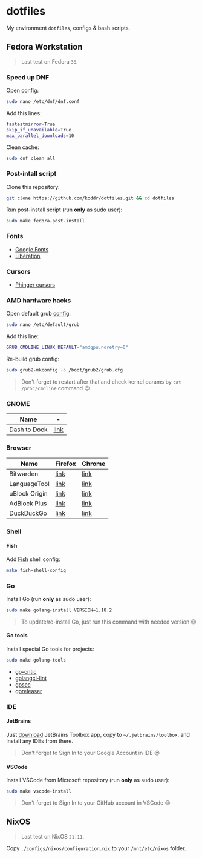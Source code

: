 # dotfiles

My environment `dotfiles`, configs & bash scripts.

## Fedora Workstation

> Last test on Fedora `36`.

### Speed up DNF

Open config:

```bash
sudo nano /etc/dnf/dnf.conf
```

Add this lines:

```bash
fastestmirror=True
skip_if_unavailable=True
max_parallel_downloads=10
```

Clean cache:

```bash
sudo dnf clean all
```

### Post-intall script

Clone this repository:

```bash
git clone https://github.com/koddr/dotfiles.git && cd dotfiles
```

Run post-install script (run **only** as sudo user):

```bash
sudo make fedora-post-install
```

### Fonts

- [Google Fonts](https://github.com/google/fonts)
- [Liberation](https://github.com/liberationfonts/liberation-fonts)

### Cursors

- [Phinger cursors](https://github.com/phisch/phinger-cursors)

### AMD hardware hacks

Open default grub [config](https://wiki.archlinux.org/title/Kernel_parameters#GRUB):

```bash
sudo nano /etc/default/grub
```

Add this line:

```bash
GRUB_CMDLINE_LINUX_DEFAULT="amdgpu.noretry=0"
```

Re-build grub config:

```bash
sudo grub2-mkconfig -o /boot/grub2/grub.cfg
```

> Don't forget to restart after that and check kernel params by `cat /proc/cmdline` command 😉

### GNOME

| Name | - |
| --- | --- |
| Dash to Dock | [link](https://extensions.gnome.org/extension/307/dash-to-dock/) |

### Browser

| Name | Firefox | Chrome |
| --- | --- | --- |
| Bitwarden | [link](https://addons.mozilla.org/en-US/firefox/addon/bitwarden-password-manager/) | [link](https://chrome.google.com/webstore/detail/bitwarden-free-password-m/nngceckbapebfimnlniiiahkandclblb) |
| LanguageTool | [link](https://addons.mozilla.org/en-US/firefox/addon/languagetool/) | [link](https://chrome.google.com/webstore/detail/grammar-spell-checker-%E2%80%94-l/oldceeleldhonbafppcapldpdifcinji)
| uBlock Origin | [link](https://addons.mozilla.org/en-US/firefox/addon/ublock-origin/) | [link](https://chrome.google.com/webstore/detail/ublock-origin/cjpalhdlnbpafiamejdnhcphjbkeiagm)
| AdBlock Plus | [link](https://addons.mozilla.org/en-US/firefox/addon/adblock-plus/) | [link](https://chrome.google.com/webstore/detail/adblock-plus-free-ad-bloc/cfhdojbkjhnklbpkdaibdccddilifddb)
| DuckDuckGo | [link](https://addons.mozilla.org/en-US/firefox/addon/duckduckgo-for-firefox/) | [link](https://chrome.google.com/webstore/detail/duckduckgo-privacy-essent/bkdgflcldnnnapblkhphbgpggdiikppg) |

### Shell

#### Fish

Add [Fish](https://fishshell.com/) shell config:

```bash
make fish-shell-config
```

### Go

Install Go (run **only** as sudo user):

```bash
sudo make golang-install VERSION=1.18.2
```

> To update/re-install Go, just run this command with needed version 😉

#### Go tools

Install special Go tools for projects:

```bash
sudo make golang-tools
```

- [go-critic](https://github.com/go-critic/go-critic)
- [golangci-lint](https://github.com/golangci/golangci-lint)
- [gosec](https://github.com/securego/gosec)
- [goreleaser](https://github.com/goreleaser/goreleaser)

### IDE

#### JetBrains

Just [download](https://www.jetbrains.com/toolbox-app/download/download-thanks.html?platform=linux) JetBrains Toolbox app, copy to `~/.jetbrains/toolbox`, and install any IDEs from there.

> Don't forget to Sign In to your Google Account in IDE 😉

#### VSCode

Install VSCode from Microsoft repository (run **only** as sudo user):

```bash
sudo make vscode-install
```

> Don't forget to Sign In to your GitHub account in VSCode 😉

## NixOS

> Last test on NixOS `21.11`.

Copy `./configs/nixos/configuration.nix` to your `/mnt/etc/nixos` folder.
